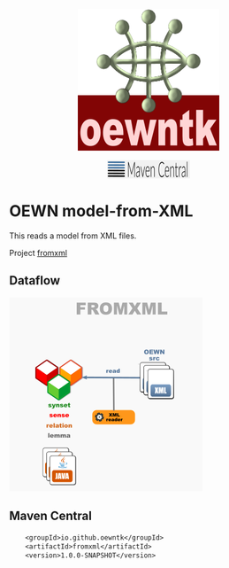 <p align="center">
<img width="256" height="256" src="images/oewntk.png" alt="OEWNTK">
</p>
<p align="center">
<img width="150"src="images/mavencentral.png" alt="MavenCentral">
</p>

# OEWN model-from-XML

This reads a model from XML files.

Project [fromxml](https://github.com/oewntk/fromxml)

## Dataflow

![Dataflow](images/dataflow_fromxml.png  "Dataflow")

## Maven Central

		<groupId>io.github.oewntk</groupId>
		<artifactId>fromxml</artifactId>
		<version>1.0.0-SNAPSHOT</version>
